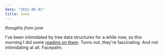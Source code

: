 ```yaml
---
date: "2021-06-01"
title: June
---
```


_thoughts from june_

I've been intimidated by tree data structures for a while now, so this morning I did some [reading on them](https://medium.com/basecs/how-to-not-be-stumped-by-trees-5f36208f68a7#.tbgauyw5c). Turns out, they're fascinating. And not intimidating at all. Facepalm.